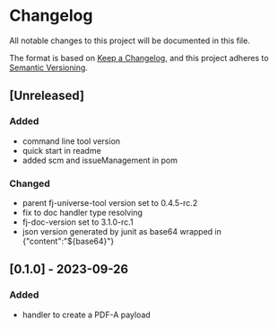# Changelog

All notable changes to this project will be documented in this file.

The format is based on [Keep a Changelog](https://keepachangelog.com/en/1.1.0/),
and this project adheres to [Semantic Versioning](https://semver.org/spec/v2.0.0.html).

## [Unreleased]

### Added

- command line tool version
- quick start in readme
- added scm and issueManagement in pom

### Changed

- parent fj-universe-tool version set to 0.4.5-rc.2
- fix to doc handler type resolving
- fj-doc-version set to 3.1.0-rc.1
- json version generated by junit as base64 wrapped in {"content":"${base64}"}

## [0.1.0] - 2023-09-26

### Added

- handler to create a PDF-A payload